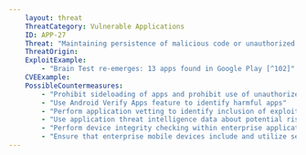 ```yaml
---
    layout: threat
    ThreatCategory: Vulnerable Applications
    ID: APP-27
    Threat: "Maintaining persistence of malicious code or unauthorized privileged access across device resets by using escalated privileges to write to system partitions, Trusted Execution Environment, bootloader, or other lower-level component that is typically not erased during a device reset"
    ThreatOrigin:
    ExploitExample:
        - "Brain Test re-emerges: 13 apps found in Google Play [^102]"
    CVEExample:
    PossibleCountermeasures:
        - "Prohibit sideloading of apps and prohibit use of unauthorized app stores"
        - "Use Android Verify Apps feature to identify harmful apps"
        - "Perform application vetting to identify inclusion of exploit code or inappropriate behaviors by apps including privilege escalation attempts"
        - "Use application threat intelligence data about potential risks associated with apps installed on devices"
        - "Perform device integrity checking within enterprise applications, such as use of Android's SafetyNet device integrity attestation API"
        - "Ensure that enterprise mobile devices include and utilize secure boot capabilities that verify the integrity of the device"
---
```

